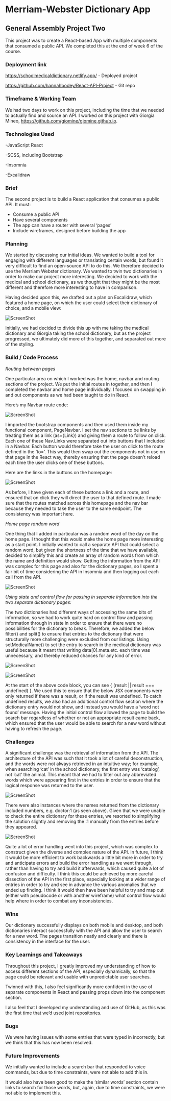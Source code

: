 # Merriam-Webster Dictionary App

## General Assembly Project Two

This project was to create a React-based App with multiple components that consumed a public API. We completed this at the end of week 6 of the course.

### Deployment link

<https://schoolmedicaldictionary.netlify.app/> - Deployed project

<https://github.com/hannahbodey/React-API-Project> - Git repo

### Timeframe & Working Team

We had two days to work on this project, including the time that we needed to actually find and source an API. I worked on this project with Giorgia Mineo, <https://github.com/giomine/giomine.github.io>. 

### Technologies Used

-JavaScript React

-SCSS, including Bootstrap

-Insomnia

-Excalidraw

### Brief

The second project is to build a React application that consumes a public API. It must:

- Consume a public API
- Have several components
- The app can have a router with several ‘pages’
- Include wireframes, designed before building the app

### Planning

We started by discussing our initial ideas. We wanted to build a tool for engaging with different languages or translating certain words, but found it very difficult to find an open-source API to do this. We therefore decided to use the Merriam Webster dictionary. We wanted to twin two dictionaries in order to make our project more interesting. We decided to work with the medical and school dictionary, as we thought that they might be the most different and therefore more interesting to have in comparison.

Having decided upon this, we drafted out a plan on Excalidraw, which featured a home page, on which the user could select their dictionary of choice, and a mobile view:

![ScreenShot](read-me-screenshots/project-2-wireframe.png)

Initially, we had decided to divide this up with me taking the medical dictionary and Giorgia taking the school dictionary, but as the project progressed, we ultimately did more of this together, and separated out more of the styling. 

### Build / Code Process

*Routing between pages*

One particular area on which I worked was the home, navbar and routing sections of the project. We put the initial routes in together, and then I completed the navbar and home page individually. I focused on swapping in and out components as we had been taught to do in React. 

Here’s my Navbar route code:

![ScreenShot](read-me-screenshots/project-2-build-1.png)

I imported the bootstrap components and then used them inside my functional component, PageNavbar. I set the nav sections to be links by treating them as a link (as={Link}) and giving them a route to follow on click. Each one of these Nav.Links were separated out into buttons that I included in a Navbar. Each button would therefore take the user on click to the route defined in the ‘to=’. This would then swap out the components not in use on that page in the React way, thereby ensuring that the page doesn’t reload each time the user clicks one of these buttons. 

Here are the links in the buttons on the homepage:

![ScreenShot](read-me-screenshots/project-2-build-2.png)

As before, I have given each of these buttons a link and a route, and ensured that on click they will direct the user to that defined route. I made sure that the routes matched across this homepage and the nav bar because they needed to take the user to the same endpoint. The consistency was important here. 

*Home page random word*

One thing that I added in particular was a random word of the day on the home page. I thought that this would make the home page more interesting as a start point. I initially wanted to call a separate API that could select a random word, but given the shortness of the time that we have available, decided to simplify this and create an array of random words from which the name and definition would show. Getting the information from the API was complex for this page and also for the dictionary pages, so I spent a fair bit of time considering the API in Insomnia and then logging out each call from the API. 

![ScreenShot](read-me-screenshots/project-2-build-3.png)

*Using state and control flow for passing in separate information into the two separate dictionary pages:*

The two dictionaries had different ways of accessing the same bits of information, so we had to work quite hard on control flow and passing information through in state in order to ensure that there were no possibilities for the dictionary to break. Therefore, we added the below filter() and split() to ensure that entries to the dictionary that were structurally more challenging were excluded from our listings. Using setMedicalName() to set the entry to search in the medical dictionary was useful because it meant that writing data[0].meta.etc. each time was unnecessary, and thereby reduced chances for any kind of error. 

![ScreenShot](read-me-screenshots/project-2-build-4.png)

![ScreenShot](read-me-screenshots/project-2-build-5.png)

At the start of the above code block, you can see { (result || result === undefined) }. We used this to ensure that the below JSX components were only returned if there was a result, or if the result was undefined. To catch undefined results, we also had an additional control flow section where the dictionary entry would not show, and instead you would have a ‘word not found’ message. Having the initial control flow allowed the page to build the search bar regardless of whether or not an appropriate result came back, which ensured that the user would be able to search for a new word without having to refresh the page. 

### Challenges

A significant challenge was the retrieval of information from the API. The architecture of the API was such that it took a lot of careful deconstruction, and the words were not always retrieved in an intuitive way; for example, when searching ‘cat’ in the school dictionary, the first entry was ‘catalog’, not ‘cat’ the animal. This meant that we had to filter out any abbreviated words which were appearing first in the entries in order to ensure that the logical response was returned to the user. 

![ScreenShot](read-me-screenshots/project-2-challenges-1.png)

There were also instances where the names returned from the dictionary included numbers, e.g. doctor:1 (as seen above). Given that we were unable to check the entire dictionary for these entries, we resorted to simplifying the solution slightly and removing the :1 manually from the entries before they appeared.

![ScreenShot](read-me-screenshots/project-2-challenges-2.png)

Quite a lot of error handling went into this project, which was complex to construct given the diverse and complex nature of the API. In future, I think it would be more efficient to work backwards a little bit more in order to try and anticipate errors and build the error handling as we went through, rather than having to try and build it afterwards, which caused quite a lot of confusion and difficulty. I think this could be achieved by more careful dissection of the API in the first place, especially looking at a wider range of entries in order to try and see in advance the various anomalies that we ended up finding. I think it would then have been helpful to try and map out (either with pseudocode or with another wireframe) what control flow would help where in order to combat any inconsistencies. 

### Wins

Our dictionary successfully displays on both mobile and desktop, and both dictionaries interact successfully with the API and allow the user to search for a new word. The pages transition neatly and clearly and there is consistency in the interface for the user.

### Key Learnings and Takeaways

Throughout this project, I greatly improved my understanding of how to access different sections of the API, especially dynamically, so that the page could be relevant and usable with unpredictable user searches. 

Twinned with this, I also feel significantly more confident in the use of separate components in React and passing props down into the component section.

I also feel that I developed my understanding and use of GitHub, as this was the first time that we’d used joint repositories. 

### Bugs

We were having issues with some entries that were typed in incorrectly, but we think that this has now been resolved. 

### Future Improvements

We initially wanted to include a search bar that responded to voice commands, but due to time constraints, were not able to add this in. 

It would also have been good to make the ‘similar words’ section contain links to search for those words, but, again, due to time constraints, we were not able to implement this. 
